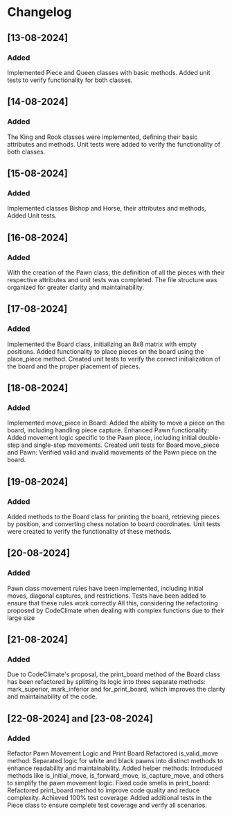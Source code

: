 # Changelog

## [13-08-2024]

### Added

Implemented Piece and Queen classes with basic methods.
Added unit tests to verify functionality for both classes.

## [14-08-2024]

### Added

The King and Rook classes were implemented, defining their basic attributes and methods.
Unit tests were added to verify the functionality of both classes.

## [15-08-2024]

### Added

Implemented classes Bishop and Horse, their attributes and methods, Added Unit tests.

## [16-08-2024]

### Added

With the creation of the Pawn class, the definition of all the pieces with their respective attributes and unit tests was completed.
The file structure was organized for greater clarity and maintainability.

## [17-08-2024]

### Added

Implemented the Board class, initializing an 8x8 matrix with empty positions.
Added functionality to place pieces on the board using the place_piece method.
Created unit tests to verify the correct initialization of the board and the proper placement of pieces.

## [18-08-2024]

### Added

Implemented move_piece in Board: Added the ability to move a piece on the board, including handling piece capture.
Enhanced Pawn functionality: Added movement logic specific to the Pawn piece, including initial double-step and single-step movements.
Created unit tests for Board.move_piece and Pawn: Verified valid and invalid movements of the Pawn piece on the board.

## [19-08-2024]

### Added

Added methods to the Board class for printing the board, retrieving pieces by position, and converting chess notation to board coordinates.
Unit tests were created to verify the functionality of these methods.

## [20-08-2024]

### Added

Pawn class movement rules have been implemented, including initial moves, diagonal captures, and restrictions.
Tests have been added to ensure that these rules work correctly
All this, considering the refactoring proposed by CodeClimate when dealing with complex functions due to their large size

## [21-08-2024]

### Added

Due to CodeClimate's proposal, the print_board method of the Board class has been refactored by splitting its logic into three separate methods: mark_superior, mark_inferior and for_print_board, which improves the clarity and maintainability of the code.

## [22-08-2024] and [23-08-2024]

### Added

Refactor Pawn Movement Logic and Print Board
Refactored is_valid_move method: Separated logic for white and black pawns into distinct methods to enhance readability and maintainability.
Added helper methods: Introduced methods like is_initial_move, is_forward_move, is_capture_move, and others to simplify the pawn movement logic.
Fixed code smells in print_board: Refactored print_board method to improve code quality and reduce complexity.
Achieved 100% test coverage: Added additional tests in the Piece class to ensure complete test coverage and verify all scenarios.
